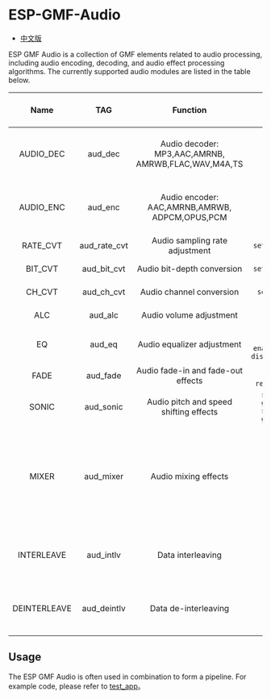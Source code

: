 # ESP-GMF-Audio

- [中文版](./README_CN.md)

ESP GMF Audio is a collection of GMF elements related to audio processing, including audio encoding, decoding, and audio effect processing algorithms. The currently supported audio modules are listed in the table below.

|Name|TAG|Function|Method|Input Port|Output Port|Input blocking time|Output blocking time|Dependent on Audio Information|
|:----:|:----:|:-----:|:----:|:----:|:----:|:----:|:----:|:----|
|  AUDIO_DEC |aud_dec |Audio decoder: MP3,AAC,AMRNB,<br>AMRWB,FLAC,WAV,M4A,TS|Nil|Single|Single|User configurable, default value is maximum delay|User configurable, default value is maximum delay|No|
|  AUDIO_ENC |aud_enc |Audio encoder: AAC,AMRNB,AMRWB,<br>ADPCM,OPUS,PCM|Nil|Single|Single|User configurable, default value is maximum delay|User configurable, default value is maximum delay|Yes|
|  RATE_CVT|aud_rate_cvt |Audio sampling rate adjustment|`set_dest_rate`|Single|Single|Maximum delay|Maximum delay|Yes|
|  BIT_CVT |aud_bit_cvt |Audio bit-depth conversion|`set_dest_bits`|Single|Single|Maximum delay|Maximum delay|Yes|
|  CH_CVT  |aud_ch_cvt |Audio channel conversion|`set_dest_ch`|Single|Single|Maximum delay|Maximum delay|Yes|
|  ALC     |aud_alc |Audio volume adjustment|`set_gain`<br>`get_gain`|Single|Single|Maximum delay|Maximum delay|Yes|
|  EQ      |aud_eq |Audio equalizer adjustment|`set_para`<br>`get_para`<br>`enable_filter`<br>`disable_filter`|Single|Single|Maximum delay|Maximum delay|Yes|
|  FADE    |aud_fade |Audio fade-in and fade-out effects|`set_mode`<br>`get_mode`<br>`reset_weight`|Single|Single|Maximum delay|Maximum delay|Yes|
|  SONIC   |aud_sonic |Audio pitch and speed shifting effects|`set_speed`<br>`get_speed`<br>`set_pitch`<br>`get_pitch`|Single|Single|Maximum delay|Maximum delay|Yes|
|  MIXER   |aud_mixer |Audio mixing effects|`set_info`<br>`set_mode`|Multiple|Single|The blocking time for the first channel is 0, while the blocking time for other channels is maximum delay|Maximum delay|No|
|INTERLEAVE|aud_intlv|Data interleaving|Nil|Multiple|Single|User configurable, default value is maximum delay|Maximum delay|Yes|
|DEINTERLEAVE|aud_deintlv|Data de-interleaving|Nil|Single|Multiple|Maximum delay|User configurable, default value is maximum delay|Yes|

## Usage
The ESP GMF Audio is often used in combination to form a pipeline. For example code, please refer to [test_app](../test_apps/main/elements/gmf_audio_play_el_test.c)。
